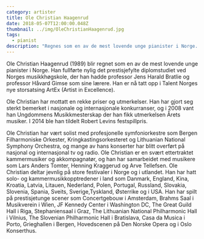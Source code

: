```yaml
---
category: artister
title: Ole Christian Haagenrud
date: 2018-05-07T12:00:00.048Z
thumbnail: ../img/OleChristianHaagenrud.jpg
tags:
  - pianist
description: "Regnes som en av de mest lovende unge pianister i Norge. Han har vunnet en rekke priser og utmerkelser, og i 2014 ble han tildelt Robert Levins festspillpris."
---
```

Ole Christian Haagenrud (1989) blir regnet som en av de mest lovende unge pianister i Norge. Han fullførte nylig det prestisjefylte diplomstudiet ved Norges musikkhøgskole, der han hadde professor Jens Harald Bratlie og professor Håvard Gimse som sine lærere. Han er nå tatt opp i Talent Norges nye storsatsing ArtEx (Artist in Excellence).

Ole Christian har mottatt en rekke priser og utmerkelser. Han har gjort seg sterkt bemerket i nasjonale og internasjonale konkurranser, og i 2008 vant han Ungdommens Musikkmesterskap der han fikk utmerkelsen Årets musiker. I 2014 ble han tildelt Robert Levins festspillpris.

Ole Christian har vært solist med profesjonelle symfoniorkestre som Bergen Filharmoniske Orkester, Kringkastingsorkesteret og Lithuanian National Symphony Orchestra, og mange av hans konserter har blitt overført på nasjonal og internasjonal tv og radio.   Ole Christian er en svært ettertraktet kammermusiker og akkompagnatør, og han har samarbeidet med musikere som Lars Anders Tomter, Henning Kraggerud og Arve Tellefsen. Ole Christian deltar jevnlig på store festivaler i Norge og i utlandet. Han har hatt solo- og kammermusikkopptredener i land som Danmark, England, Kina, Kroatia, Latvia, Litauen, Nederland, Polen, Portugal, Russland, Slovakia, Slovenia, Spania, Sveits, Sverige,Tyskland, Østerrike og i USA. Han har spilt på prestisjetunge scener som Concertgebouw i Amsterdam, Brahms Saal i Musikverein i Wien, JF Kennedy Center i Washington DC, The Great Guild Hall i Riga, Stephaniensaal i Graz, The Lithuanian National Philharmonic Hall i Vilnius, The Slovenian Philharmonic Hall i Bratislava, Casa da Musica i Porto, Grieghallen i Bergen, Hovedscenen på Den Norske Opera og i Oslo Konserthus.
